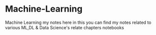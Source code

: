 # Machine-Learning
Machine Learning my notes
here in this you can find my notes related to various ML,DL & Data Science's relate chapters notebooks
